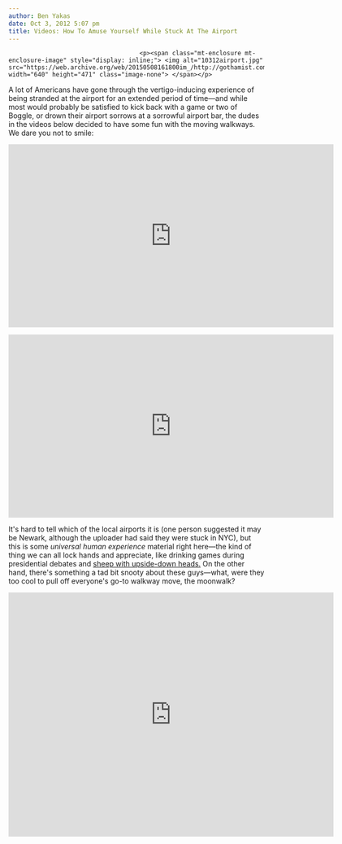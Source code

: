 ```yaml
---
author: Ben Yakas
date: Oct 3, 2012 5:07 pm
title: Videos: How To Amuse Yourself While Stuck At The Airport
---
```


	
										<p><span class="mt-enclosure mt-enclosure-image" style="display: inline;"> <img alt="10312airport.jpg" src="https://web.archive.org/web/20150508161800im_/http://gothamist.com/attachments/byakas/10312airport.jpg" width="640" height="471" class="image-none"> </span></p>

<p>A lot of Americans have gone through the vertigo-inducing experience of being stranded at the airport for an extended period of time&#x2014;and while most would probably be satisfied to kick back with a game or two of Boggle, or drown their airport sorrows at a sorrowful airport bar, the dudes in the videos below decided to have some fun with the moving walkways. We dare you not to smile:</p>

<p><iframe width="640" height="360" src="https://web.archive.org/web/20150508161800if_/http://www.youtube.com/embed/4Ll-_mdXuUQ" frameborder="0" allowfullscreen></iframe></p>

<p><iframe width="640" height="360" src="https://web.archive.org/web/20150508161800if_/http://www.youtube.com/embed/y_W1PXlTCxM" frameborder="0" allowfullscreen></iframe></p>

<p>It&apos;s hard to tell which of the local airports it is (one person suggested it may be Newark, although the uploader had said they were stuck in NYC), but this is some <em>universal human experience</em> material right here&#x2014;the kind of thing we can all lock hands and appreciate, like drinking games during presidential debates and <a href="https://web.archive.org/web/20150508161800/http://www.youtube.com/watch?v=DawImyLRCKk&amp;feature=player_embedded">sheep with upside-down heads.</a> On the other hand, there&apos;s something a tad bit snooty about these guys&#x2014;what, were they too cool to pull off everyone&apos;s go-to walkway move, the moonwalk?</p>

<p><iframe width="640" height="480" src="https://web.archive.org/web/20150508161800if_/http://www.youtube.com/embed/JLbe9UkbP_w" frameborder="0" allowfullscreen></iframe></p>					
										
									
				